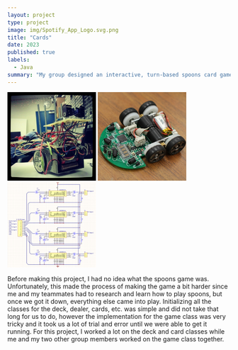 ```yaml
---
layout: project
type: project
image: img/Spotify_App_Logo.svg.png
title: "Cards"
date: 2023
published: true
labels:
  - Java
summary: "My group designed an interactive, turn-based spoons card game for my Java college course."
---
```


<div class="text-center p-4">
  <img width="200px" src="../img/micromouse/micromouse-robot.png" class="img-thumbnail" >
  <img width="200px" src="../img/micromouse/micromouse-robot-2.jpg" class="img-thumbnail" >
  <img width="200px" src="../img/micromouse/micromouse-circuit.png" class="img-thumbnail" >
</div>

Before making this project, I had no idea what the spoons game was. Unfortunately, this made the process of making the game a bit harder since me and my teammates had to research and learn how to play spoons, but once we got it down, everything else came into play. Initializing all the classes for the deck, dealer, cards, etc. was simple and did not take that long for us to do, however the implementation for the game class was very tricky and it took us a lot of trial and error until we were able to get it running.
For this project, I worked a lot on the deck and card classes while me and my two other group members worked on the game class together.

